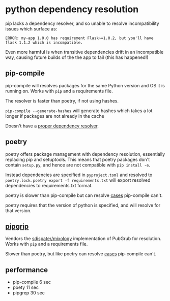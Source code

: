 # python dependency resolution

pip lacks a dependency resolver, and so unable to resolve incompatibility issues which surface as:
 
```
ERROR: my-app 1.0.0 has requirement Flask~=1.0.2, but you'll have flask 1.1.2 which is incompatible.
```
 
Even more harmful is when transitive dependencies drift in an incompatible way, causing future builds of the the app to fail (this has happened!)

## pip-compile

pip-compile will resolves packages for the same Python version and OS it is running on. Works with `pip` and a requirements file.

The resolver is faster than poetry, if not using hashes.

`pip-compile --generate-hashes` will generate hashes which takes a lot longer if packages are not already in the cache

Doesn't have a [proper dependency resolver](https://github.com/jazzband/pip-tools/issues/1187#issuecomment-663993125).

## poetry

poetry offers package management with dependency resolution, essentially replacing pip and setuptools. This means that poetry packages don't contain `setup.py`, and hence are not compatible with `pip install -e`.

Instead dependencies are specified in `pyproject.toml` and resolved to `poetry.lock`. `poetry export -f requirements.txt` will export resolved dependencies to requirements.txt format.

poetry is slower than pip-compile but can resolve [cases](https://github.com/jazzband/pip-tools/issues/1187) pip-compile can't.

poetry requires that the version of python is specified, and will resolve for that version.

## [pipgrip](https://github.com/ddelange/pipgrip)

Vendors the [sdispater/mixology](https://github.com/sdispater/mixology) implementation of PubGrub for resolution. Works with `pip` and a requirements file.

Slower than poetry, but like poetry can resolve [cases](https://github.com/jazzband/pip-tools/issues/1187) pip-compile can't.

## performance

* pip-compile 6 sec
* poety 11 sec
* pipgrep 30 sec
